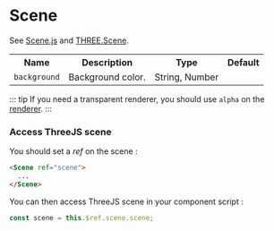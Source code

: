 # Scene

See [Scene.js](https://github.com/troisjs/trois/blob/master/src/core/Scene.js) and [THREE.Scene](https://threejs.org/docs/#api/en/scenes/Scene).

<table>
  <tbody>
    <tr>
      <th>Name</th>
      <th>Description</th>
      <th>Type</th>
      <th>Default</th>
    </tr>
    <tr>
      <td><code>background</code></td>
      <td>Background color.</td>
      <td>String, Number</td>
      <td></td>
    </tr>
  </tbody>
</table>

::: tip
If you need a transparent renderer, you should use `alpha` on the [renderer](renderer).
:::

### Access ThreeJS scene

You should set a *ref* on the scene :

```html
<Scene ref="scene">
  ...
</Scene>
```

You can then access ThreeJS scene in your component script :

```js
const scene = this.$ref.scene.scene;
```
